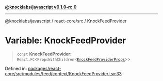 [**@knocklabs/javascript v0.1.0-rc.0**](../../../README.md)

***

[@knocklabs/javascript](../../../modules.md) / [react-core/src](../README.md) / KnockFeedProvider

# Variable: KnockFeedProvider

> `const` **KnockFeedProvider**: `React.FC`\<`PropsWithChildren`\<[`KnockFeedProviderProps`](../interfaces/KnockFeedProviderProps.md)\>\>

Defined in: [packages/react-core/src/modules/feed/context/KnockFeedProvider.tsx:33](https://github.com/knocklabs/javascript/blob/main/packages/react-core/src/modules/feed/context/KnockFeedProvider.tsx#L33)
